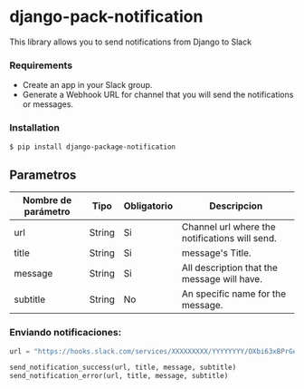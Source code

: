 # django-pack-notification
This library allows you to send notifications from Django to Slack

### Requirements
* Create an app in your Slack group.
* Generate a Webhook URL for channel that you will send the notifications or messages.

### Installation 
```sh
$ pip install django-package-notification
```

## Parametros

Nombre de parámetro | Tipo | Obligatorio | Descripcion
------------ | ------------- | ------------ | ----------
url | String | Si | Channel url where the notifications will send.
title | String | Si | message's Title.
message | String | Si | All description that the message will have.
subtitle | String | No | An specific name for the message.

### Enviando notificaciones:
```py
url = "https://hooks.slack.com/services/XXXXXXXXX/YYYYYYYY/OXbi63xBPrGeceUMsEsTngUA"

send_notification_success(url, title, message, subtitle)
send_notification_error(url, title, message, subtitle)
```

